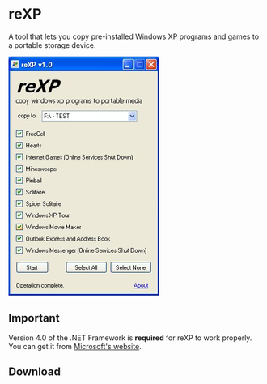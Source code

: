 # reXP
A tool that lets you copy pre-installed Windows XP programs and games to a portable storage device.

![reXP Screenshot](https://github.com/JohnSpahr/reXP/blob/master/screenshot%20of%20reXP.jpg?raw=true)

## Important
Version 4.0 of the .NET Framework is **required** for reXP to work properly. You can get it from 
[Microsoft's website](https://www.microsoft.com/en-us/download/details.aspx?id=17718).

## Download
